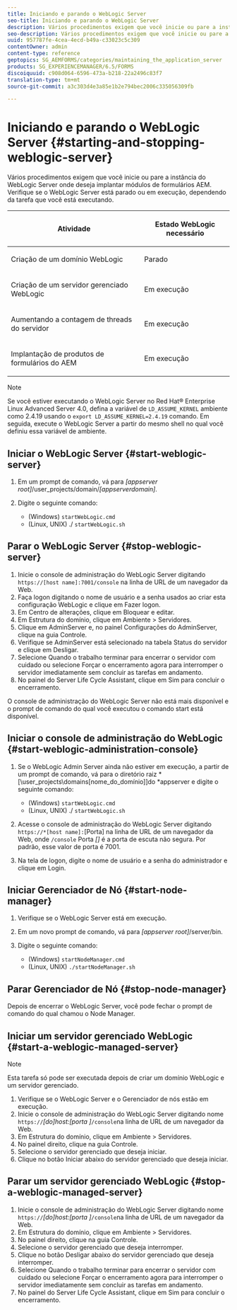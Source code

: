 ```yaml
---
title: Iniciando e parando o WebLogic Server
seo-title: Iniciando e parando o WebLogic Server
description: Vários procedimentos exigem que você inicie ou pare a instância do WebLogic Server onde deseja implantar módulos de formulários AEM. Este documento descreve como iniciar e parar o WebLogic Server.
seo-description: Vários procedimentos exigem que você inicie ou pare a instância do WebLogic Server onde deseja implantar módulos de formulários AEM. Este documento descreve como iniciar e parar o WebLogic Server.
uuid: 957787fe-4cea-4ecd-b49a-c33023c5c309
contentOwner: admin
content-type: reference
geptopics: SG_AEMFORMS/categories/maintaining_the_application_server
products: SG_EXPERIENCEMANAGER/6.5/FORMS
discoiquuid: c908d064-6596-473a-b218-22a2496c83f7
translation-type: tm+mt
source-git-commit: a3c303d4e3a85e1b2e794bec2006c335056309fb

---
```



# Iniciando e parando o WebLogic Server {#starting-and-stopping-weblogic-server}

Vários procedimentos exigem que você inicie ou pare a instância do WebLogic Server onde deseja implantar módulos de formulários AEM. Verifique se o WebLogic Server está parado ou em execução, dependendo da tarefa que você está executando.

<table>
 <thead>
  <tr>
   <th><p>Atividade</p></th>
   <th><p>Estado WebLogic necessário</p></th>
  </tr>
 </thead>
 <tbody>
  <tr>
   <td><p>Criação de um domínio WebLogic</p></td>
   <td><p>Parado</p></td>
  </tr>
  <tr>
   <td><p>Criação de um servidor gerenciado WebLogic</p></td>
   <td><p>Em execução</p></td>
  </tr>
  <tr>
   <td><p>Aumentando a contagem de threads do servidor</p></td>
   <td><p>Em execução</p></td>
  </tr>
  <tr>
   <td><p>Implantação de produtos de formulários do AEM</p></td>
   <td><p>Em execução</p></td>
  </tr>
 </tbody>
</table>

>[!NOTE]
>
>Se você estiver executando o WebLogic Server no Red Hat® Enterprise Linux Advanced Server 4.0, defina a variável de `LD_ASSUME_KERNEL` ambiente como 2.4.19 usando o `export LD_ASSUME_KERNEL=2.4.19` comando. Em seguida, execute o WebLogic Server a partir do mesmo shell no qual você definiu essa variável de ambiente.

## Iniciar o WebLogic Server {#start-weblogic-server}

1. Em um prompt de comando, vá para *[appserver root]*/user_projects/domain/*[appserverdomain]*.
1. Digite o seguinte comando:

   * (Windows) `startWebLogic.cmd`
   * (Linux, UNIX) ./ `startWebLogic.sh`

## Parar o WebLogic Server {#stop-weblogic-server}

1. Inicie o console de administração do WebLogic Server digitando `https://[host name]:7001/console` na linha de URL de um navegador da Web.
1. Faça logon digitando o nome de usuário e a senha usados ao criar esta configuração WebLogic e clique em Fazer logon.
1. Em Centro de alterações, clique em Bloquear e editar.
1. Em Estrutura do domínio, clique em Ambiente > Servidores.
1. Clique em AdminServer e, no painel Configurações do AdminServer, clique na guia Controle.
1. Verifique se AdminServer está selecionado na tabela Status do servidor e clique em Desligar.
1. Selecione Quando o trabalho terminar para encerrar o servidor com cuidado ou selecione Forçar o encerramento agora para interromper o servidor imediatamente sem concluir as tarefas em andamento.
1. No painel do Server Life Cycle Assistant, clique em Sim para concluir o encerramento.

O console de administração do WebLogic Server não está mais disponível e o prompt de comando do qual você executou o comando start está disponível.

## Iniciar o console de administração do WebLogic {#start-weblogic-administration-console}

1. Se o WebLogic Admin Server ainda não estiver em execução, a partir de um prompt de comando, vá para o diretório raiz *[\user_projects\domains\[nome_do_domínio]]do *appserver e digite o seguinte comando:

   * (Windows) `startWebLogic.cmd`
   * (Linux, UNIX) ./ `startWebLogic.sh`

1. Acesse o console de administração do WebLogic Server digitando `https://*[host name]:`[Porta] na linha de URL de um navegador da Web, onde `/console` Porta *[]* é a porta de escuta não segura. Por padrão, esse valor de porta é 7001.
1. Na tela de logon, digite o nome de usuário e a senha do administrador e clique em Login.

## Iniciar Gerenciador de Nó {#start-node-manager}

1. Verifique se o WebLogic Server está em execução.
1. Em um novo prompt de comando, vá para *[appserver root]*/server/bin.
1. Digite o seguinte comando:

   * (Windows) `startNodeManager.cmd`
   * (Linux, UNIX) `./startNodeManager.sh`

## Parar Gerenciador de Nó {#stop-node-manager}

Depois de encerrar o WebLogic Server, você pode fechar o prompt de comando do qual chamou o Node Manager.

## Iniciar um servidor gerenciado WebLogic {#start-a-weblogic-managed-server}

>[!NOTE]
>
>Esta tarefa só pode ser executada depois de criar um domínio WebLogic e um servidor gerenciado.

1. Verifique se o WebLogic Server e o Gerenciador de nós estão em execução.
1. Inicie o console de administração do WebLogic Server digitando nome `https://`*[do]host:[porta ]*`/console`na linha de URL de um navegador da Web.
1. Em Estrutura do domínio, clique em Ambiente > Servidores.
1. No painel direito, clique na guia Controle.
1. Selecione o servidor gerenciado que deseja iniciar.
1. Clique no botão Iniciar abaixo do servidor gerenciado que deseja iniciar.

## Parar um servidor gerenciado WebLogic {#stop-a-weblogic-managed-server}

1. Inicie o console de administração do WebLogic Server digitando nome `https://`*[do]host:[porta ]*`/console`na linha de URL de um navegador da Web.
1. Em Estrutura do domínio, clique em Ambiente > Servidores.
1. No painel direito, clique na guia Controle.
1. Selecione o servidor gerenciado que deseja interromper.
1. Clique no botão Desligar abaixo do servidor gerenciado que deseja interromper.
1. Selecione Quando o trabalho terminar para encerrar o servidor com cuidado ou selecione Forçar o encerramento agora para interromper o servidor imediatamente sem concluir as tarefas em andamento.
1. No painel do Server Life Cycle Assistant, clique em Sim para concluir o encerramento.

